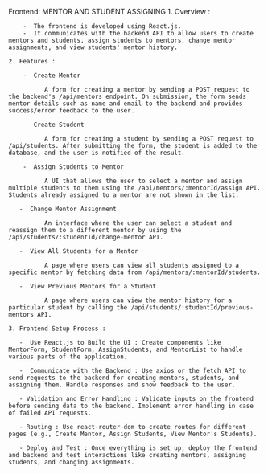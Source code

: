 Frontend: MENTOR AND STUDENT ASSIGNING
    1. Overview :
       
        -  The frontend is developed using React.js.
        -  It communicates with the backend API to allow users to create mentors and students, assign students to mentors, change mentor      assignments, and view students' mentor history.

    2. Features :

        -  Create Mentor
  
              A form for creating a mentor by sending a POST request to the backend's /api/mentors endpoint. On submission, the form sends mentor details such as name and email to the backend and provides success/error feedback to the user.

        -  Create Student
    
              A form for creating a student by sending a POST request to /api/students. After submitting the form, the student is added to the database, and the user is notified of the result.

        -  Assign Students to Mentor

              A UI that allows the user to select a mentor and assign multiple students to them using the /api/mentors/:mentorId/assign API. Students already assigned to a mentor are not shown in the list.

       -  Change Mentor Assignment

              An interface where the user can select a student and reassign them to a different mentor by using the /api/students/:studentId/change-mentor API.

       -  View All Students for a Mentor
 
              A page where users can view all students assigned to a specific mentor by fetching data from /api/mentors/:mentorId/students.

       -  View Previous Mentors for a Student

              A page where users can view the mentor history for a particular student by calling the /api/students/:studentId/previous-mentors API.

    3. Frontend Setup Process :

       -  Use React.js to Build the UI : Create components like MentorForm, StudentForm, AssignStudents, and MentorList to handle various parts of the application.

       -  Communicate with the Backend : Use axios or the fetch API to send requests to the backend for creating mentors, students, and assigning them. Handle responses and show feedback to the user.

       - Validation and Error Handling : Validate inputs on the frontend before sending data to the backend. Implement error handling in case of failed API requests.

       - Routing : Use react-router-dom to create routes for different pages (e.g., Create Mentor, Assign Students, View Mentor's Students).

       - Deploy and Test : Once everything is set up, deploy the frontend and backend and test interactions like creating mentors, assigning students, and changing assignments.